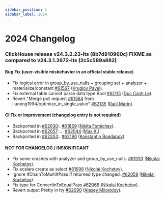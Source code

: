 ```yaml
---
sidebar_position: 1
sidebar_label: 2024
---
```


# 2024 Changelog

### ClickHouse release v24.3.2.23-lts (8b7d910960c) FIXME as compared to v24.3.1.2672-lts (2c5c589a882)

#### Bug Fix (user-visible misbehavior in an official stable release)

* Fix logical error in group_by_use_nulls + grouping set + analyzer + materialize/constant [#61567](https://github.com/ClickHouse/ClickHouse/pull/61567) ([Kruglov Pavel](https://github.com/Avogar)).
* Fix external table cannot parse data type Bool [#62115](https://github.com/ClickHouse/ClickHouse/pull/62115) ([Duc Canh Le](https://github.com/canhld94)).
* Revert "Merge pull request [#61564](https://github.com/ClickHouse/ClickHouse/issues/61564) from liuneng1994/optimize_in_single_value" [#62135](https://github.com/ClickHouse/ClickHouse/pull/62135) ([Raúl Marín](https://github.com/Algunenano)).

#### CI Fix or Improvement (changelog entry is not required)

* Backported in [#62030](https://github.com/ClickHouse/ClickHouse/issues/62030):. [#61869](https://github.com/ClickHouse/ClickHouse/pull/61869) ([Nikita Fomichev](https://github.com/fm4v)).
* Backported in [#62057](https://github.com/ClickHouse/ClickHouse/issues/62057): ... [#62044](https://github.com/ClickHouse/ClickHouse/pull/62044) ([Max K.](https://github.com/maxknv)).
* Backported in [#62204](https://github.com/ClickHouse/ClickHouse/issues/62204):. [#62190](https://github.com/ClickHouse/ClickHouse/pull/62190) ([Konstantin Bogdanov](https://github.com/thevar1able)).

#### NOT FOR CHANGELOG / INSIGNIFICANT

* Fix some crashes with analyzer and group_by_use_nulls. [#61933](https://github.com/ClickHouse/ClickHouse/pull/61933) ([Nikolai Kochetov](https://github.com/KochetovNicolai)).
* Fix scalars create as select [#61998](https://github.com/ClickHouse/ClickHouse/pull/61998) ([Nikolai Kochetov](https://github.com/KochetovNicolai)).
* Ignore IfChainToMultiIfPass if returned type changed. [#62059](https://github.com/ClickHouse/ClickHouse/pull/62059) ([Nikolai Kochetov](https://github.com/KochetovNicolai)).
* Fix type for ConvertInToEqualPass [#62066](https://github.com/ClickHouse/ClickHouse/pull/62066) ([Nikolai Kochetov](https://github.com/KochetovNicolai)).
* Revert output Pretty in tty [#62090](https://github.com/ClickHouse/ClickHouse/pull/62090) ([Alexey Milovidov](https://github.com/alexey-milovidov)).

